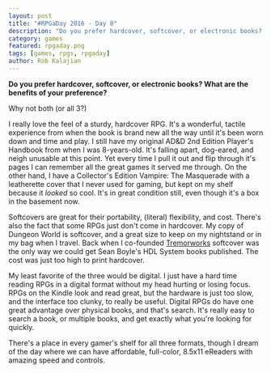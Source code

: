 ```yaml
---
layout: post
title: "#RPGaDay 2016 - Day 8"
description: "Do you prefer hardcover, softcover, or electronic books? What are the benefits of your preference? Day 8 of #RPGaDay."
category: games
featured: rpgaday.png
tags: [games, rpgs, rpgaday]
author: Rob Kalajian
---
```


**Do you prefer hardcover, softcover, or electronic books? What are the benefits of your preference?**

Why not both (or all 3?)

I really love the feel of a sturdy, hardcover RPG. It's a wonderful, tactile experience from when the book is brand new all the way until it's been worn down and time and play. I still have my original AD&D 2nd Edition Player's Handbook from when I was 8-years-old. It's falling apart, dog-eared, and neigh unusable at this point. Yet every time I pull it out and flip through it's pages I can remember all the great games it served me through. On the other hand, I have a Collector's Edition Vampire: The Masquerade with a leatherette cover that I never used for gaming, but kept on my shelf because it *looked* so cool. It's in great condition still, even though it's a box in the basement now.

Softcovers are great for their portability, (literal) flexibility, and cost. There's also the fact that some RPGs just don't come in hardcover. My copy of Dungeon World is softcover, and a great size to keep on my nightstand or in my bag when I travel. Back when I co-founded [Tremorworks](http://tremorworks.com) softcover was the only way we could get Sean Boyle's HDL System books published. The cost was just too high to print hardcover.

My least favorite of the three would be digital. I just have a hard time reading RPGs in a digital format without my head hurting or losing focus. RPGs on the Kindle look and read great, but the hardware is just too slow, and the interface too clunky, to really be useful. Digital RPGs do have one great advantage over physical books, and that's search. It's really easy to search a book, or multiple books, and get exactly what you're looking for quickly.

There's a place in every gamer's shelf for all three formats, though I dream of the day where we can have affordable, full-color, 8.5x11 eReaders with amazing speed and controls.
